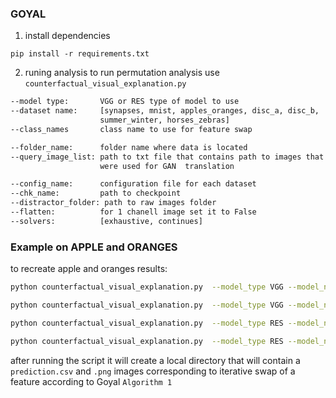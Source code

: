 ### GOYAL 

1. install dependencies 

`pip install -r requirements.txt`


2. runing analysis 
to run permutation analysis use `counterfactual_visual_explanation.py`

```bash
--model type:       VGG or RES type of model to use
--dataset name:     [synapses, mnist, apples_oranges, disc_a, disc_b, 
                    summer_winter, horses_zebras]
--class_names       class name to use for feature swap 

--folder_name:      folder name where data is located
--query_image_list: path to txt file that contains path to images that
                    were used for GAN  translation

--config_name:      configuration file for each dataset
--chk_name:         path to checkpoint
--distractor_folder: path to raw images folder
--flatten:          for 1 chanell image set it to False
--solvers:          [exhaustive, continues] 
```


### Example on APPLE and ORANGES
to recreate apple and oranges results:
```bash
python counterfactual_visual_explanation.py  --model_type VGG --model_name Vgg2D  --dataset_name apples_oranges  --class_names apples_oranges  --query_image_list apples_oranges/reals.txt  --folder_name data  --config_name configs/apples_oranges.ini  --chk_name apples_oranges/classifier/vgg_checkpoint  --distractor_folder apples_oranges/train/ --flatten False --solvers continues

python counterfactual_visual_explanation.py  --model_type VGG --model_name Vgg2D  --dataset_name apples_oranges  --class_names oranges_apples  --query_image_list apples_oranges/reals.txt  --folder_name  data  --config_name configs/apples_oranges.ini  --chk_name apples_oranges/classifier/vgg_checkpoint  --distractor_folder apples_oranges/train/ --flatten False --solvers continues

python counterfactual_visual_explanation.py  --model_type RES --model_name ResNet  --dataset_name apples_oranges  --class_names apples_oranges  --query_image_list apples_oranges/reals.txt  --folder_name data  --config_name configs/apples_oranges.ini  --chk_name apples_oranges/classifier/res_checkpoint  --distractor_folder apples_oranges/train/ --flatten False --solvers continues

python counterfactual_visual_explanation.py  --model_type RES --model_name ResNet  --dataset_name apples_oranges  --class_names oranges_apples  --query_image_list apples_oranges/reals.txt  --folder_name  data  --config_name configs/apples_oranges.ini  --chk_name apples_oranges/classifier/res_checkpoint  --distractor_folder apples_oranges/train/ --flatten False --solvers continues
```

after running the script it will create a local directory that will contain a `prediction.csv` and `.png` images corresponding to iterative swap of a feature according to Goyal `Algorithm 1`
